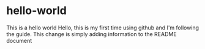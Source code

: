 # hello-world
This is a hello world
Hello, this is my first time using github and I'm following the guide.
This change is simply adding information to the README document
